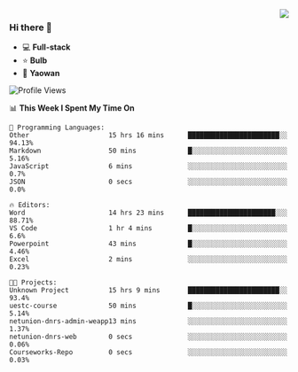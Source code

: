 <img  align="right" src="https://github-readme-stats.vercel.app/api?username=LolipopJ&show_icons=true&count_private=true&hide_title=true&include_all_commits=true&theme=vue">

### Hi there 👋

- :computer: **Full-stack**
- :star: **Bulb**
- :pill: **Yaowan**

<!--START_SECTION:waka-->
![Profile Views](http://img.shields.io/badge/Profile%20Views-10-blue)

📊 **This Week I Spent My Time On** 

```text
💬 Programming Languages: 
Other                    15 hrs 16 mins      ███████████████████████░░   94.13% 
Markdown                 50 mins             █░░░░░░░░░░░░░░░░░░░░░░░░   5.16% 
JavaScript               6 mins              ░░░░░░░░░░░░░░░░░░░░░░░░░   0.7% 
JSON                     0 secs              ░░░░░░░░░░░░░░░░░░░░░░░░░   0.0%

🔥 Editors: 
Word                     14 hrs 23 mins      ██████████████████████░░░   88.71% 
VS Code                  1 hr 4 mins         █░░░░░░░░░░░░░░░░░░░░░░░░   6.6% 
Powerpoint               43 mins             █░░░░░░░░░░░░░░░░░░░░░░░░   4.46% 
Excel                    2 mins              ░░░░░░░░░░░░░░░░░░░░░░░░░   0.23%

🐱‍💻 Projects: 
Unknown Project          15 hrs 9 mins       ███████████████████████░░   93.4% 
uestc-course             50 mins             █░░░░░░░░░░░░░░░░░░░░░░░░   5.14% 
netunion-dnrs-admin-weapp13 mins             ░░░░░░░░░░░░░░░░░░░░░░░░░   1.37% 
netunion-dnrs-web        0 secs              ░░░░░░░░░░░░░░░░░░░░░░░░░   0.06% 
Courseworks-Repo         0 secs              ░░░░░░░░░░░░░░░░░░░░░░░░░   0.03%

```


<!--END_SECTION:waka-->

